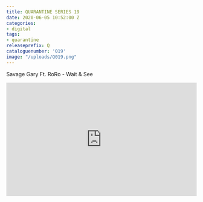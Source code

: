 ```yaml
---
title: QUARANTINE SERIES 19
date: 2020-06-05 10:52:00 Z
categories:
- digital
tags:
- quarantine
releaseprefix: Q
cataloguenumber: '019'
image: "/uploads/Q019.png"
---
```


Savage Gary Ft. RoRo - Wait & See

<iframe width="100%" height="300" scrolling="no" frameborder="no" allow="autoplay" src="https://w.soundcloud.com/player/?url=https%3A//api.soundcloud.com/tracks/867746548&color=%23ff5500&auto_play=false&hide_related=false&show_comments=true&show_user=true&show_reposts=false&show_teaser=true&visual=true"></iframe>
